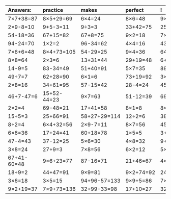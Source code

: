 | Answers: | practice | makes | perfect | ! |
| :--- | :--- | :--- | :--- | :--- |
| 7×7+38=87 | 8×5+29=69 | 6×4=24 | 8×6=48 | 9×3=27 | 
| 2×9-8=10 | 9+5-3=11 | 9÷3=3 | 33+42=75 | 25+68-71=22 | 
| 54-18=36 | 67+15=82 | 67+8=75 | 9×2=18 | 7×6-26=16 | 
| 94-24=70 | 1×2=2 | 96-34=62 | 4×4=16 | 43+45=88 | 
| 7×6+6=48 | 8×4+73=105 | 54-29=25 | 9×4=36 | 64-24=40 | 
| 8×8=64 | 2×3=6 | 13+31=44 | 29+19=48 | 6+40=46 | 
| 14-9=5 | 83-34=49 | 51+40=91 | 5×7=35 | 89-9=80 | 
| 49÷7=7 | 62+28=90 | 6×1=6 | 73+19=92 | 3×7=21 | 
| 2×8=16 | 34+61=95 | 57-15=42 | 28-4=24 | 45+35-73=7 | 
| 46+7-47=6 | 15+52-44=23 | 9×7=63 | 51-12=39 | 69+11=80 | 
| 2×2=4 | 69-48=21 | 17+41=58 | 8×1=8 | 8×3=24 | 
| 15÷5=3 | 25+66=91 | 58+27+29=114 | 12÷2=6 | 38+38=76 | 
| 8÷2=4 | 6×4+32=56 | 2×9-7=11 | 8×7=56 | 45+53=98 | 
| 6×6=36 | 17+24=41 | 60+18=78 | 1×5=5 | 3+97-48=52 | 
| 47-4=43 | 37-12=25 | 5×6=30 | 4×8=32 | 9+10-1=18 | 
| 3×8=24 | 27÷9=3 | 7×8=56 | 6×2=12 | 5×9=45 | 
| 67+41-60=48 | 9×6+23=77 | 87-16=71 | 21+46=67 | 4×7=28 | 
| 18÷9=2 | 44+47=91 | 9×9=81 | 9×2+74=92 | 24÷4=6 | 
| 3×6=18 | 3×5=15 | 94+96-57=133 | 9×9+5=86 | 7×9=63 | 
| 9×2+19=37 | 7×9+73=136 | 32+99-33=98 | 17+10=27 | 32+93+22=147 | 
